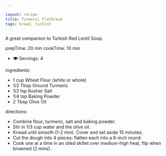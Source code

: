 ```yaml
---

layout: recipe
title: Turmeric Flatbread
tags: bread, turkish
---
```


A great companion to Turkish Red Lentil Soup.

prepTime: 20 min
cookTime: 10 min
- 🍽️ Servings: 4

ingredients:
- 1 cup Wheat Flour (white or whole)
- 1/2 Tbsp Ground Turmeric
- 1/2 tsp Kosher Salt
- 1/4 tsp Baking Powder
- 2 Tbsp Olive Oil

directions:
- Combine flour, turmeric, salt and baking powder.
- Stir in 1/3 cup water and the olive oil.
- Knead until smooth (1-2 min). Cover and set aside 15 minutes.
- Cut the dough into 4 pieces; flatten each into a 6-inch round.
- Cook one at a time in an oiled skillet over medium-high heat, flip when browned (2 mins).
